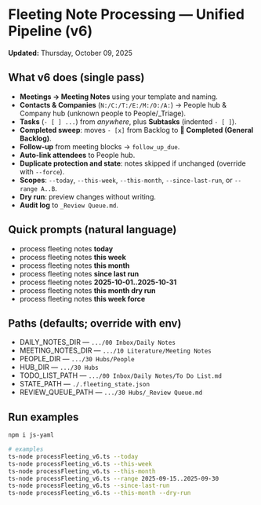 
# Fleeting Note Processing — Unified Pipeline (v6)
**Updated:** Thursday, October 09, 2025

## What v6 does (single pass)
- **Meetings → Meeting Notes** using your template and naming.
- **Contacts & Companies** (`N:/C:/T:/E:/M:/O:/A:`) → People hub & Company hub (unknown people to People/_Triage).
- **Tasks** (`- [ ] ...`) from *anywhere*, plus **Subtasks** (indented `- [ ]`).
- **Completed sweep**: moves `- [x]` from Backlog to **📌 Completed (General Backlog)**.
- **Follow-up** from meeting blocks → `follow_up_due`.
- **Auto-link attendees** to People hub.
- **Duplicate protection and state**: notes skipped if unchanged (override with `--force`).
- **Scopes**: `--today`, `--this-week`, `--this-month`, `--since-last-run`, or `--range A..B`.
- **Dry run**: preview changes without writing.
- **Audit log** to `_Review Queue.md`.

## Quick prompts (natural language)
- process fleeting notes **today**
- process fleeting notes **this week**
- process fleeting notes **this month**
- process fleeting notes **since last run**
- process fleeting notes **2025-10-01..2025-10-31**
- process fleeting notes **this month dry run**
- process fleeting notes **this week force**

## Paths (defaults; override with env)
- DAILY_NOTES_DIR — `.../00 Inbox/Daily Notes`
- MEETING_NOTES_DIR — `.../10 Literature/Meeting Notes`
- PEOPLE_DIR — `.../30 Hubs/People`
- HUB_DIR — `.../30 Hubs`
- TODO_LIST_PATH — `.../00 Inbox/Daily Notes/To Do List.md`
- STATE_PATH — `./.fleeting_state.json`
- REVIEW_QUEUE_PATH — `.../30 Hubs/_Review Queue.md`

## Run examples
```bash
npm i js-yaml

# examples
ts-node processFleeting_v6.ts --today
ts-node processFleeting_v6.ts --this-week
ts-node processFleeting_v6.ts --this-month
ts-node processFleeting_v6.ts --range 2025-09-15..2025-09-30
ts-node processFleeting_v6.ts --since-last-run
ts-node processFleeting_v6.ts --this-month --dry-run
```
